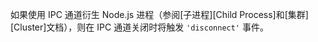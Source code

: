 <!-- YAML
added: v0.7.7
-->

如果使用 IPC 通道衍生 Node.js 进程（参阅[子进程][Child Process]和[集群][Cluster]文档），则在 IPC 通道关闭时将触发 `'disconnect'` 事件。


